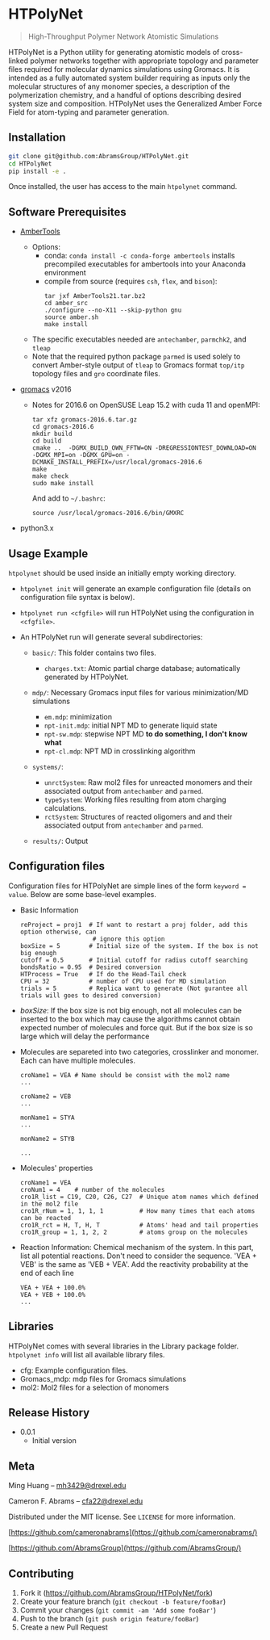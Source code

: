 # HTPolyNet
> High-Throughput Polymer Network Atomistic Simulations

HTPolyNet is a Python utility for generating atomistic models of cross-linked polymer networks together with appropriate topology and parameter files required for molecular dynamics simulations using Gromacs.  It is intended as a fully automated system builder requiring as inputs only the molecular structures of any monomer species, a description of the polymerization chemistry, and a handful of options describing desired system size and composition.  HTPolyNet uses the Generalized Amber Force Field for atom-typing and parameter generation.

## Installation

```bash
git clone git@github.com:AbramsGroup/HTPolyNet.git
cd HTPolyNet
pip install -e .
```

Once installed, the user has access to the main `htpolynet` command.

## Software Prerequisites

* [AmberTools](https://ambermd.org/GetAmber.php#ambertools)
  - Options:
     * conda: `conda install -c conda-forge ambertools` installs precompiled executables for ambertools into your Anaconda environment
     * compile from source (requires `csh`, `flex`, and `bison`):
       ```
       tar jxf AmberTools21.tar.bz2
       cd amber_src
       ./configure --no-X11 --skip-python gnu
       source amber.sh
       make install
       ```
  - The specific executables needed are `antechamber`, `parmchk2`, and `tleap`
  - Note that the required python package `parmed` is used solely to convert Amber-style output of `tleap` to Gromacs format `top/itp` topology files and `gro` coordinate files.
* [gromacs](https://manual.gromacs.org/documentation/2020/install-guide/index.html) v2016
  - Notes for 2016.6 on OpenSUSE Leap 15.2 with cuda 11 and openMPI:
    ```
    tar xfz gromacs-2016.6.tar.gz
    cd gromacs-2016.6
    mkdir build
    cd build
    cmake ..  -DGMX_BUILD_OWN_FFTW=ON -DREGRESSIONTEST_DOWNLOAD=ON -DGMX_MPI=on -DGMX_GPU=on -DCMAKE_INSTALL_PREFIX=/usr/local/gromacs-2016.6
    make
    make check
    sudo make install
    ```
    And add to `~/.bashrc`:
    ```
    source /usr/local/gromacs-2016.6/bin/GMXRC
    ```
  
* python3.x

## Usage Example

`htpolynet` should be used inside an initially empty working directory.  

* `htpolynet init` will generate an example configuration file (details on configuration file syntax is below).  

* `htpolynet run <cfgfile>` will run HTPolyNet using the configuration in `<cfgfile>`.

* An HTPolyNet run will generate several subdirectories:

    * `basic/`:  This folder contains two files. 
      - `charges.txt`: Atomic partial charge database; automatically generated by HTPolyNet. 
      
    * `mdp/`: Necessary Gromacs input files for various minimization/MD simulations
      - `em.mdp`: minimization
      - `npt-init.mdp`: initial NPT MD to generate liquid state
      - `npt-sw.mdp`: stepwise NPT MD **to do something, I don't know what**
      - `npt-cl.mdp`: NPT MD in crosslinking algorithm
    * `systems/`: 
      - `unrctSystem`: Raw mol2 files for unreacted monomers and their associated output from `antechamber` and `parmed`.
      - `typeSystem`: Working files resulting from atom charging calculations.
      - `rctSystem`: Structures of reacted oligomers and  and their associated output from `antechamber` and `parmed`.
    * `results/`: Output

## Configuration files

Configuration files for HTPolyNet are simple lines of the form `keyword = value`.  Below are some base-level examples. 

- Basic Information
  ```
  reProject = proj1  # If want to restart a proj folder, add this option otherwise, can 
                      # ignore this option 
  boxSize = 5        # Initial size of the system. If the box is not big enough
  cutoff = 0.5       # Initial cutoff for radius cutoff searching
  bondsRatio = 0.95  # Desired conversion 
  HTProcess = True   # If do the Head-Tail check 
  CPU = 32           # number of CPU used for MD simulation
  trials = 5         # Replica want to generate (Not gurantee all trials will goes to desired conversion)
  ```
- *boxSize*: If the box size is not big enough, not all molecules can be
  inserted to the box which may cause the algorithms cannot
  obtain expected number of molecules and force quit. 
  But if the box size is so large which will delay the 
  performance
  
- Molecules are separeted into two categories, crosslinker and monomer. Each 
  can have multiple molecules. 
  ```
  croName1 = VEA # Name should be consist with the mol2 name 
  ...
  
  croName2 = VEB
  ...
  
  monName1 = STYA
  ...
  
  monName2 = STYB
  
  ...
  ``` 
- Molecules' properties
  ```
  croName1 = VEA
  croNum1 = 4    # number of the molecules
  cro1R_list = C19, C20, C26, C27  # Unique atom names which defined in the mol2 file
  cro1R_rNum = 1, 1, 1, 1          # How many times that each atoms can be reacted
  cro1R_rct = H, T, H, T           # Atoms' head and tail properties 
  cro1R_group = 1, 1, 2, 2         # atoms group on the molecules 
  ```

- Reaction Information:
  Chemical mechanism of the system. In this part, list all potential reactions.
  Don't need to consider the sequence. 'VEA + VEB' is the same as 'VEB + VEA'.
  Add the reactivity probability at the end of each line
  ```
  VEA + VEA + 100.0%
  VEA + VEB + 100.0%
  ...
  ```
## Libraries

HTPolyNet comes with several libraries in the Library package folder.  `htpolynet info` will list all available library files.

* cfg:  Example configuration files.
* Gromacs_mdp:  mdp files for Gromacs simulations
* mol2:  Mol2 files for a selection of monomers

## Release History

* 0.0.1
    * Initial version

## Meta

Ming Huang – mh3429@drexel.edu

Cameron F. Abrams – cfa22@drexel.edu

Distributed under the MIT license. See ``LICENSE`` for more information.

[https://github.com/cameronabrams](https://github.com/cameronabrams/)

[https://github.com/AbramsGroup](https://github.com/AbramsGroup/)

## Contributing

1. Fork it (<https://github.com/AbramsGroup/HTPolyNet/fork>)
2. Create your feature branch (`git checkout -b feature/fooBar`)
3. Commit your changes (`git commit -am 'Add some fooBar'`)
4. Push to the branch (`git push origin feature/fooBar`)
5. Create a new Pull Request

